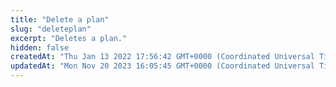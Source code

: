 ```yaml
---
title: "Delete a plan"
slug: "deleteplan"
excerpt: "Deletes a plan."
hidden: false
createdAt: "Thu Jan 13 2022 17:56:42 GMT+0000 (Coordinated Universal Time)"
updatedAt: "Mon Nov 20 2023 16:05:45 GMT+0000 (Coordinated Universal Time)"
---
```

